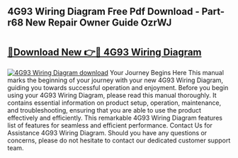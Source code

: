 ## 4G93 Wiring Diagram Free Pdf Download - Part-r68 New Repair Owner Guide OzrWJ

# <h2><a href="http://dfjdo8s.blite.top/?on=4G93+Wiring+Diagram">🔗Download New 👉🔴 4G93 Wiring Diagram</a></h2>

[![4G93 Wiring Diagram download](https://i.imgur.com/lujVjoI.png)](http://dfjdo8s.blite.top/?on=4G93+Wiring+Diagram)
Your Journey Begins Here This manual marks the beginning of your journey with your new 4G93 Wiring Diagram, guiding you towards successful operation and enjoyment. Before you begin using your 4G93 Wiring Diagram, please read this manual thoroughly. It contains essential information on product setup, operation, maintenance, and troubleshooting, ensuring that you are able to use the product effectively and efficiently. This remarkable 4G93 Wiring Diagram features list of features for seamless and efficient performance. Contact Us for Assistance 4G93 Wiring Diagram. Should you have any questions or concerns, please do not hesitate to contact our dedicated customer support team.
